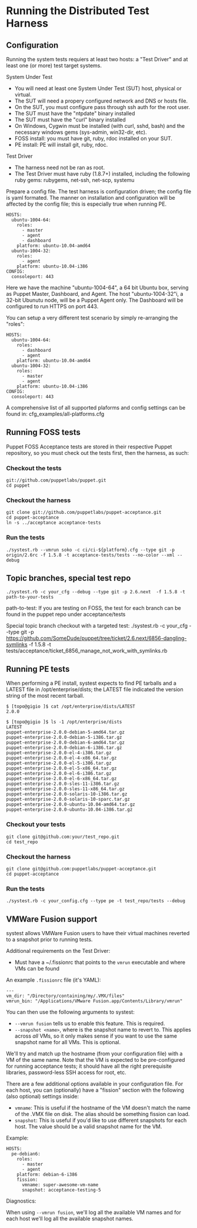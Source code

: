 # Running the Distributed Test Harness #

## Configuration ##

  Running the system tests requiers at least two hosts: a "Test Driver" and at
  least one (or more) test target systems.
  
  System Under Test
  - You will need at least one System Under Test (SUT) host, physical or virtual.
  - The SUT will need a propery configured network and DNS or hosts file.
  - On the SUT, you must configure pass through ssh auth for the root user.
  - The SUT must have the "ntpdate" binary installed
  - The SUT must have the "curl" binary installed
  - On Windows, Cygwin must be installed (with curl, sshd, bash) and the necessary
    windows gems (sys-admin, win32-dir, etc).
  - FOSS install: you must have git, ruby, rdoc installed on your SUT. 
  - PE install: PE will install git, ruby, rdoc.

  Test Driver
  - The harness need not be ran as root.
  - The Test Driver must have ruby (1.8.7+) installed, including the following ruby gems: 
    rubygems, net-ssh, net-scp, systemu


Prepare a config file.  The test harness is configuration driven; the config file 
is yaml formated.  The manner on installation and configuration will be affected 
by the config file; this is especially true when running PE.

    HOSTS:
      ubuntu-1004-64:
        roles:
          - master
          - agent
          - dashboard
        platform: ubuntu-10.04-amd64
      ubuntu-1004-32:
        roles:
          - agent
        platform: ubuntu-10.04-i386
    CONFIG:
      consoleport: 443


Here we have the machine "ubuntu-1004-64", a 64 bit Ubuntu box, serving as Puppet Master,
Dashboard, and Agent.  The host "ubuntu-1004-32"i, a 32-bit Ubunutu node, will be a 
Puppet Agent only.  The Dashboard will be configured to run HTTPS on port 443.

You can setup a very different test scenario by simply re-arranging the "roles":

    HOSTS:
      ubuntu-1004-64:
        roles:
          - dashboard
          - agent
        platform: ubuntu-10.04-amd64
      ubuntu-1004-32:
        roles:
          - master
          - agent
        platform: ubuntu-10.04-i386
    CONFIG:
      consoleport: 443

A comprehensive list of all supported plaforms and config settings can be found in:
cfg_examples/all-platforms.cfg


## Running FOSS tests ##

Puppet FOSS Acceptance tests are stored in their respective Puppet repository, so
you must check out the tests first, then the harness, as such:

### Checkout the tests
    git://github.com/puppetlabs/puppet.git
    cd puppet
### Checkout the harness
    git clone git://github.com/puppetlabs/puppet-acceptance.git
    cd puppet-acceptance
    ln -s ../acceptance acceptance-tests
### Run the tests
    ./systest.rb --vmrun soko -c ci/ci-${platform}.cfg --type git -p origin/2.6rc -f 1.5.8 -t acceptance-tests/tests --no-color --xml --debug


## Topic branches, special test repo
    ./systest.rb -c your_cfg --debug --type git -p 2.6.next  -f 1.5.8 -t path-to-your-tests 

path-to-test:
If you are testing on FOSS, the test for each branch can be found in the puppet repo under acceptance/tests

Special topic branch checkout with a targeted test:
    ./systest.rb -c your_cfg --type git -p https://github.com/SomeDude/puppet/tree/ticket/2.6.next/6856-dangling-symlinks -f 1.5.8 -t tests/acceptance/ticket_6856_manage_not_work_with_symlinks.rb


## Running PE tests ##

When performing a PE install, systest expects to find PE tarballs and a LATEST file in /opt/enterprise/dists; the LATEST file
indicated the version string of the most recent tarball.

    $ [topo@gigio ]$ cat /opt/enterprise/dists/LATEST 
    2.0.0
    
    $ [topo@gigio ]$ ls -1 /opt/enterprise/dists
    LATEST
    puppet-enterprise-2.0.0-debian-5-amd64.tar.gz
    puppet-enterprise-2.0.0-debian-5-i386.tar.gz
    puppet-enterprise-2.0.0-debian-6-amd64.tar.gz
    puppet-enterprise-2.0.0-debian-6-i386.tar.gz
    puppet-enterprise-2.0.0-el-4-i386.tar.gz
    puppet-enterprise-2.0.0-el-4-x86_64.tar.gz
    puppet-enterprise-2.0.0-el-5-i386.tar.gz
    puppet-enterprise-2.0.0-el-5-x86_64.tar.gz
    puppet-enterprise-2.0.0-el-6-i386.tar.gz
    puppet-enterprise-2.0.0-el-6-x86_64.tar.gz
    puppet-enterprise-2.0.0-sles-11-i386.tar.gz
    puppet-enterprise-2.0.0-sles-11-x86_64.tar.gz
    puppet-enterprise-2.0.0-solaris-10-i386.tar.gz
    puppet-enterprise-2.0.0-solaris-10-sparc.tar.gz
    puppet-enterprise-2.0.0-ubuntu-10.04-amd64.tar.gz
    puppet-enterprise-2.0.0-ubuntu-10.04-i386.tar.gz

### Checkout your tests
    git clone git@github.com:your/test_repo.git
    cd test_repo
### Checkout the harness
    git clone git@github.com:puppetlabs/puppet-acceptance.git
    cd puppet-acceptance
### Run the tests
    ./systest.rb -c your_config.cfg --type pe -t test_repo/tests --debug

## VMWare Fusion support ##

systest allows VMWare Fusion users to have their virtual machines reverted to a
snapshot prior to running tests.

Additional requirements on the Test Driver:
- Must have a ~/.fissionrc that points to the `vmrun` executable and where VMs
  can be found

An example `.fissionrc` file (it's YAML):

    ---
    vm_dir: "/Directory/containing/my/.VMX/files"
    vmrun_bin: "/Applications/VMware Fusion.app/Contents/Library/vmrun"

You can then use the following arguments to systest:
- `--vmrun fusion` tells us to enable this feature. This is required.
- `--snapshot <name>`, where <name> is the snapshot name to revert to. This
  applies across *all* VMs, so it only makes sense if you want to use the same
  snapshot name for all VMs. This is optional.

We'll try and match up the hostname (from your configuration file) with a VM of
the same name. Note that the VM is expected to be pre-configured for running
acceptance tests; it should have all the right prerequisite libraries,
password-less SSH access for root, etc.

There are a few additional options available in your configuration file. For
each host, you can (optionally) have a "fission" section with the following
(also optional) settings inside:

- `vmname`: This is useful if the hostname of the VM doesn't match the name of
  the .VMX file on disk. The alias should be something fission can load.
- `snapshot`: This is useful if you'd like to use different snapshots for each
  host. The value should be a valid snapshot name for the VM.

Example:

    HOSTS:
      pe-debian6:
        roles:
          - master
          - agent
        platform: debian-6-i386
        fission:
          vmname: super-awesome-vm-name
          snapshot: acceptance-testing-5


Diagnostics:

When using `--vmrun fusion`, we'll log all the available VM names and for each
host we'll log all the available snapshot names.
